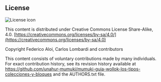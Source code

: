 ## License
![License icon](https://licensebuttons.net/l/by-sa/3.0/88x31.png)

This content is distributed under Creative Commons License Share-Alike, 4.0. [https://creativecommons.org/licenses/by-sa/4.0/](https://creativecommons.org/licenses/by-sa/4.0)

Copyright Federico Aloi, Carlos Lombardi and contributors

This content consists of voluntary contributions made by many
individuals. For exact contribution history, see its revision history
available at https://github.com/unahur-mumuki/mumuki-guia-wollok-los-tipos-colecciones-y-bloques and the AUTHORS.txt file.

